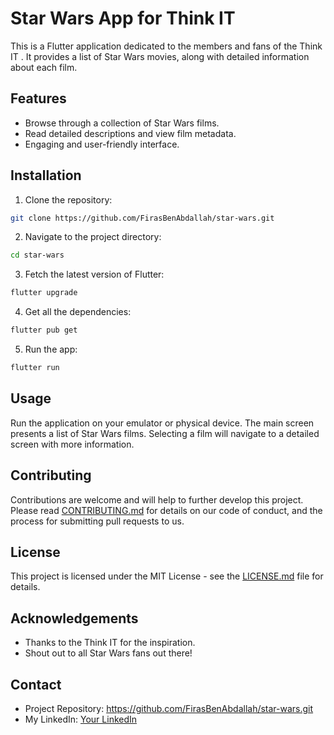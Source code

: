 # Star Wars App for Think IT

This is a Flutter application dedicated to the members and fans of the Think IT . It provides a list of Star Wars movies, along with detailed information about each film.

## Features

- Browse through a collection of Star Wars films.
- Read detailed descriptions and view film metadata.
- Engaging and user-friendly interface.

## Installation

1. Clone the repository:

```bash
git clone https://github.com/FirasBenAbdallah/star-wars.git
```

2. Navigate to the project directory:

```bash
cd star-wars
```

3. Fetch the latest version of Flutter:

```bash
flutter upgrade
```

4. Get all the dependencies:

```bash
flutter pub get
```

5. Run the app:

```bash
flutter run
```

## Usage

Run the application on your emulator or physical device. The main screen presents a list of Star Wars films. Selecting a film will navigate to a detailed screen with more information.

## Contributing

Contributions are welcome and will help to further develop this project. Please read [CONTRIBUTING.md](CONTRIBUTING) for details on our code of conduct, and the process for submitting pull requests to us.

## License

This project is licensed under the MIT License - see the [LICENSE.md](LICENSE) file for details.

## Acknowledgements

- Thanks to the Think IT for the inspiration.
- Shout out to all Star Wars fans out there!

## Contact

- Project Repository: https://github.com/FirasBenAbdallah/star-wars.git
- My LinkedIn: [Your LinkedIn](https://www.linkedin.com/in/firas-ben-abdallah-614126239/)
